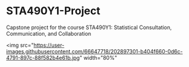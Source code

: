 # STA490Y1-Project
Capstone project for the course STA490Y1: Statistical Consultation, Communication, and Collaboration


<img src="https://user-images.githubusercontent.com/66647718/202897301-b404f660-0d6c-4791-897c-88f582b4e61b.jpg" width="80%"
